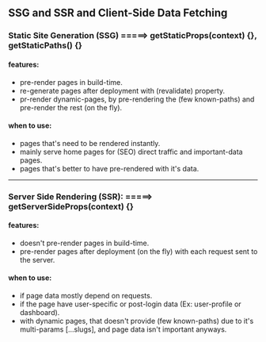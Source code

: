 ## SSG and SSR and Client-Side Data Fetching
### Static Site Generation (SSG) =====> getStaticProps(context) {}, getStaticPaths() {}
#### features:
+ pre-render pages in build-time.
+ re-generate pages after deployment with (revalidate) property.
+ pr-render dynamic-pages, by pre-rendering the (few known-paths) and pre-render the rest (on the fly).

#### when to use:
+ pages that's need to be rendered instantly.
+ mainly serve home pages for (SEO) direct traffic and important-data pages. 
+ pages that's better to have pre-rendered with it's data.
<hr>

### Server Side Rendering (SSR): =====> getServerSideProps(context) {}
#### features:
+ doesn't pre-render pages in build-time.
+ pre-render pages after deployment (on the fly) with each request sent to the server.

#### when to use:
+ if page data mostly depend on requests.
+ if the page have user-specific or post-login data (Ex: user-profile or dashboard).
+ with dynamic pages, that doesn't provide (few known-paths) due to it's multi-params [...slugs], and 
  page data isn't important anyways.
